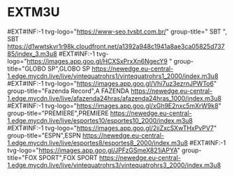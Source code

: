 # EXTM3U

#EXT#INF:-1 tvg-logo="https://www-seo.tvsbt.com.br/"
group-title=" SBT ", SBT
https://d1wwtskvr1r98k.cloudfront.net/a1392a948c1941a8ae3ca05825d73785/index_3.m3u8
#EXT#INF:-1 tvg-logo="https://images.app.goo.gl/HCXSxPrxXn6NgecY9 "
group-title="GLOBO SP",GLOBO SP
https://newedge.eu-central-1.edge.mycdn.live/live/vintequatrohrs1/vintequatrohrs1_2000/index.m3u8
#EXT#INF:-1 tvg-logo="https://images.app.goo.gl/Vhi7uz3ezrnJPWTo6"
group-title="Fazenda Record",A FAZENDA 
https://newedge.eu-central-1.edge.mycdn.live/live/afazenda24hras/afazenda24hras_1000/index.m3u8
#EXT#INF:-1 tvg-logo="https://images.app.goo.gl/xGh9E2nxc5mXrW9k8"
group-title="PREMIERE",PREMIERE
https://newedge.eu-central-1.edge.mycdn.live/live/esportes10/esportes10_2000/index.m3u8
#EXT#INF:-1 tvg-logo="https://images.app.goo.gl/2jjZxcSXwTHxPvPV7"
group-title="ESPN",ESPN
https://newedge.eu-central-1.edge.mycdn.live/live/esportes8/esportes8_2000/index.m3u8
#EXT#INF:-1 tvg-logo="https://images.app.goo.gl/JPFzGSmeX821iAPYA"
group-title="FOX SPORT",FOX SPORT
https://newedge.eu-central-1.edge.mycdn.live/live/vintequatrohrs3/vintequatrohrs3_2000/index.m3u8



